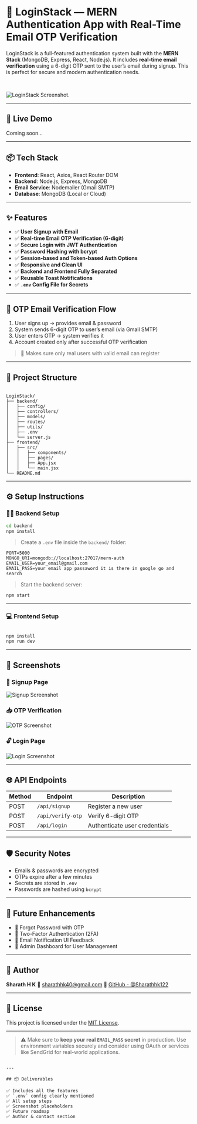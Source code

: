 
# 🔐 LoginStack — MERN Authentication App with Real-Time Email OTP Verification

LoginStack is a full-featured authentication system built with the **MERN Stack** (MongoDB, Express, React, Node.js). It includes **real-time email verification** using a 6-digit OTP sent to the user’s email during signup. This is perfect for secure and modern authentication needs.

<br/>

![LoginStack Screenshot](https://github.com/Sharathhk122/LoginStack/blob/main/Screenshot%20(997).png).

---

## 🚀 Live Demo
Coming soon...

---

## 📦 Tech Stack

- **Frontend**: React, Axios, React Router DOM
- **Backend**: Node.js, Express, MongoDB
- **Email Service**: Nodemailer (Gmail SMTP)
- **Database**: MongoDB (Local or Cloud)

---

## ✨ Features

- ✅ **User Signup with Email**
- ✅ **Real-time Email OTP Verification (6-digit)**
- ✅ **Secure Login with JWT Authentication**
- ✅ **Password Hashing with bcrypt**
- ✅ **Session-based and Token-based Auth Options**
- ✅ **Responsive and Clean UI**
- ✅ **Backend and Frontend Fully Separated**
- ✅ **Reusable Toast Notifications**
- ✅ **`.env` Config File for Secrets**

---

## 🧪 OTP Email Verification Flow

1. User signs up → provides email & password
2. System sends 6-digit OTP to user’s email (via Gmail SMTP)
3. User enters OTP → system verifies it
4. Account created only after successful OTP verification

> 🔐 Makes sure only real users with valid email can register

---

## 📁 Project Structure

```

LoginStack/
├── backend/
│   ├── config/
│   ├── controllers/
│   ├── models/
│   ├── routes/
│   ├── utils/
│   ├── .env
│   └── server.js
├── frontend/
│   ├── src/
│   │   ├── components/
│   │   ├── pages/
│   │   ├── App.jsx
│   │   └── main.jsx
└── README.md

````

---

## ⚙️ Setup Instructions

### 🧑‍🍳 Backend Setup

```bash
cd backend
npm install
````

> Create a `.env` file inside the `backend/` folder:

```env
PORT=5000
MONGO_URI=mongodb://localhost:27017/mern-auth
EMAIL_USER=your_email@gmail.com
EMAIL_PASS=your email app passaword it is there in google go and search
```

> Start the backend server:

```bash
npm start
```

---

### 💻 Frontend Setup

```bash

npm install
npm run dev
```

---

## 📸 Screenshots

### 🔐 Signup Page

![Signup Screenshot](https://github.com/Sharathhk122/LoginStack/blob/main/Screenshot%20(997).png)

### 📥 OTP Verification

![OTP Screenshot](https://github.com/Sharathhk122/LoginStack/blob/main/Screenshot%20(998).png)

### 🔓 Login Page

![Login Screenshot](https://github.com/Sharathhk122/LoginStack/blob/main/Screenshot%20(999).png)

---

## 🌐 API Endpoints

| Method | Endpoint          | Description                   |
| ------ | ----------------- | ----------------------------- |
| POST   | `/api/signup`     | Register a new user           |
| POST   | `/api/verify-otp` | Verify 6-digit OTP            |
| POST   | `/api/login`      | Authenticate user credentials |

---

## 🛡️ Security Notes

* Emails & passwords are encrypted
* OTPs expire after a few minutes
* Secrets are stored in `.env`
* Passwords are hashed using `bcrypt`

---

## 📌 Future Enhancements

* 🔁 Forgot Password with OTP
* 📲 Two-Factor Authentication (2FA)
* 🔔 Email Notification UI Feedback
* 🔐 Admin Dashboard for User Management

---

## 🙌 Author

**Sharath H K**
📧 [sharathhk40@gmail.com](mailto:sharathhk40@gmail.com)
🔗 [GitHub - @Sharathhk122](https://github.com/Sharathhk122)

---

## 📝 License

This project is licensed under the [MIT License](LICENSE).

---

> ⚠️ Make sure to **keep your real `EMAIL_PASS` secret** in production. Use environment variables securely and consider using OAuth or services like SendGrid for real-world applications.

```

---

## 📦 Deliverables

✅ Includes all the features  
✅ `.env` config clearly mentioned  
✅ All setup steps  
✅ Screenshot placeholders  
✅ Future roadmap  
✅ Author & contact section


```
